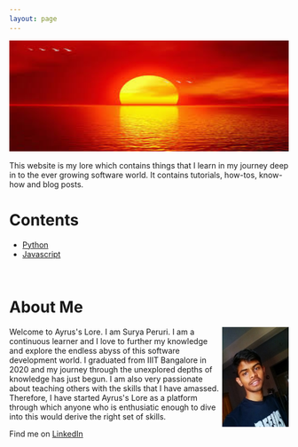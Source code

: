 ```yaml
---
layout: page
---
```

<img src="/images/risingsun.jpeg" width="720" height="200">

This website is my lore which contains things that I learn in my journey deep in to the ever growing software world. It contains tutorials, how-tos, know-how and blog posts.

# Contents
* [Python](/python)
* [Javascript](/js)

<br>

# About Me
<img style="float:right;" width="120" height="180" src="/images/surya.jpg">
Welcome to Ayrus's Lore. I am Surya Peruri. I am a continuous learner and I love to further my knowledge and explore the endless abyss of this software development world. I graduated from IIIT Bangalore in 2020 and my journey through the unexplored depths of knowledge has just begun. I am also very passionate about teaching others with the skills that I have amassed. Therefore, I have started Ayrus's Lore as a platform through which anyone who is enthusiatic enough to dive into this would derive the right set of skills.

Find me on [LinkedIn](https://www.linkedin.com/in/surya-srikar-peruri/)